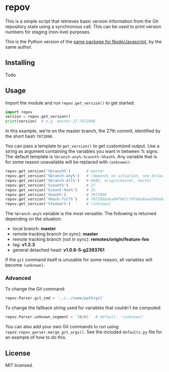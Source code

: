 repov
=====

This is a simple script that retrieves basic version information from
the Git repository state using a synchronous call. This can be used to
print version numbers for staging (non-live) purposes.

This is the Python version of the
[same package for Node/Javascript](https://github.com/msikma/repo-v), by the 
same author.


Installing
----------

Todo


Usage
-----

Import the module and run `repov.get_version()` to get started:

```python
import repov
version = repov.get_version()
print(version)  # e.g. master-27-7072898
```

In this example, we're on the master branch, the 27th commit, identified
by the short hash `7072898`.

You can pass a template to `get_version()` to get customized output. Use a
string as argument containing the variables you want in between % signs.
The default template is `%branch-any%-%count%-%hash%`. Any variable that
is for some reason unavailable will be replaced with `(unknown)`:

```python
repov.get_version('%branch%')       # master
repov.get_version('%branch-any%')   # (depends on situation, see below)
repov.get_version('%branch-all%')   # HEAD, origin/master, master
repov.get_version('%count%')        # 27
repov.get_version('%count-hex%')    # 1b
repov.get_version('%hash%')         # 7072898
repov.get_version('%hash-full%')    # 7072898a6a04f867c7d7b8a8aa4249a8d408bc0a
repov.get_version('%foobar%')       # (unknown)
```

The `%branch-any%` variable is the most versatile. The following is returned
depending on the situation:

* local branch: **master**
* remote tracking branch (in sync): **master**
* remote tracking branch (not in sync): **remotes/origin/feature-foo**
* tag: **v1.2.3**
* general detached head: **v1.0.6-5-g2393761**

If the `git` command itself is unusable for some reason, all variables
will become `(unknown)`.

### Advanced

To change the Git command:

```python
repov.Parser.git_cmd = '../../some/path/git'
```

To change the fallback string used for variables that couldn't be
computed:

```python
repov.Parser.unknown_segment = '(N/A)'  # default: '(unknown)'
```

You can also add your own Git commands to run using
`repoV.repov_parser.merge_git_args()`. See the included `defaults.py` file 
for an example of how to do this.


License
-------

MIT licensed.
